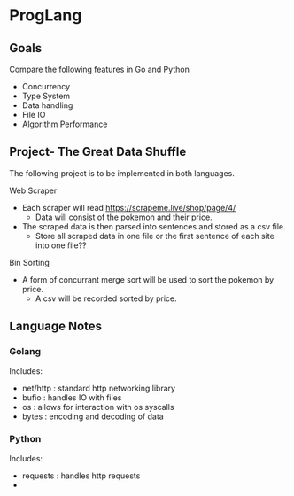 # ProgLang
## Goals
Compare the following features in Go and Python
- Concurrency
- Type System
- Data handling
- File IO
- Algorithm Performance

## Project- The Great Data Shuffle
The following project is to be implemented in both languages.

Web Scraper<br>
- Each scraper will read https://scrapeme.live/shop/page/4/
    - Data will consist of the pokemon and their price.
- The scraped data is then parsed into sentences and stored as a csv file.
  - Store all scraped data in one file or the first sentence of each site into one file??

Bin Sorting<br>
- A form of concurrant merge sort will be used to sort the pokemon by price.
  -  A csv will be recorded sorted by price.

## Language Notes

### Golang
Includes:
- net/http : standard http networking library
- bufio : handles IO with files
- os : allows for interaction with os syscalls
- bytes : encoding and decoding of data

### Python
Includes:
- requests : handles http requests
-
